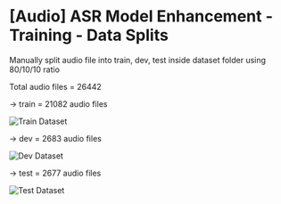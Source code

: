 # [Audio] ASR Model Enhancement - Training - Data Splits

Manually split audio file into train, dev, test inside dataset folder using 80/10/10 ratio

Total audio files = 26442

→ train = 21082 audio files

![Train Dataset](image1.png)

→ dev = 2683 audio files

![Dev Dataset](image2.png)

→ test = 2677 audio files

![Test Dataset](image3.png)
